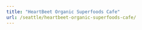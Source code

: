 ```yaml
---
title: "HeartBeet Organic Superfoods Cafe"
url: /seattle/heartbeet-organic-superfoods-cafe/
---
```

